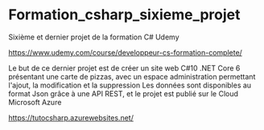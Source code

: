 # Formation_csharp_sixieme_projet

Sixième et dernier projet de la formation C# Udemy

https://www.udemy.com/course/developpeur-cs-formation-complete/

Le but de ce dernier projet est de créer un site web C#10 .NET Core 6 présentant une carte de pizzas, avec un espace administration permettant l'ajout, la modification et la suppression
Les données sont disponibles au format Json grâce à une API REST, et le projet est publié sur le Cloud Microsoft Azure

https://tutocsharp.azurewebsites.net/
